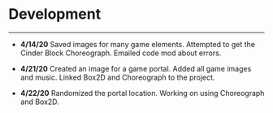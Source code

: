 # Development

---

 - **4/14/20** Saved images for many game elements.
 Attempted to get the Cinder Block Choreograph.
 Emailed code mod about errors.

 - **4/21/20** Created an image for a game portal.
 Added all game images and music.
 Linked Box2D and Choreograph to the project.
 
 - **4/22/20** Randomized the portal location. 
 Working on using Choreograph and Box2D.

